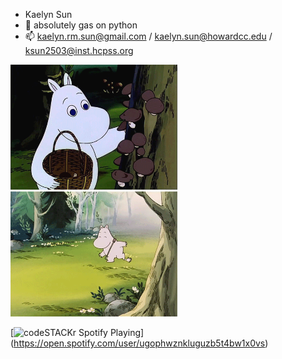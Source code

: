 - Kaelyn Sun 
- 🌱 absolutely gas on python
- 📫 kaelyn.rm.sun@gmail.com / kaelyn.sun@howardcc.edu / ksun2503@inst.hcpss.org


<img alt="Moomin" height="200" src="images/moomin.gif">
<img alt="Moomin2" height="200" src="images/moomin2.gif">

[<img src="https://spotify-currently-playing-six.vercel.app/api/spotify-playing" alt="codeSTACKr Spotify Playing" width="350" />]
(https://open.spotify.com/user/ugophwznkluguzb5t4bw1x0vs)



